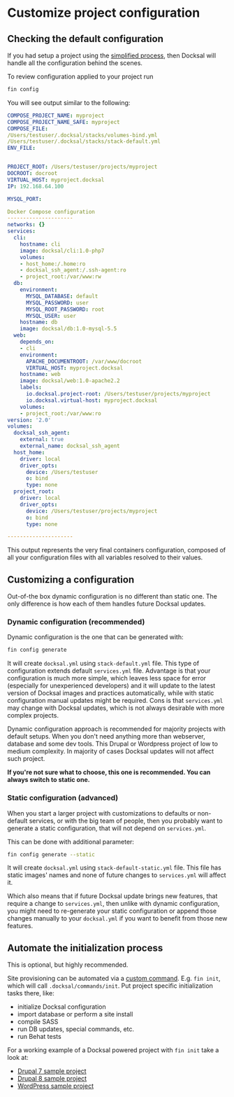 # Customize project configuration

## Checking the default configuration

If you had setup a project using the [simplified process](project-setup.md), then Docksal will handle all the configuration
behind the scenes.

To review configuration applied to your project run

```bash
fin config
```

You will see output similar to the following:

```yml
COMPOSE_PROJECT_NAME: myproject
COMPOSE_PROJECT_NAME_SAFE: myproject
COMPOSE_FILE:
/Users/testuser/.docksal/stacks/volumes-bind.yml
/Users/testuser/.docksal/stacks/stack-default.yml
ENV_FILE:


PROJECT_ROOT: /Users/testuser/projects/myproject
DOCROOT: docroot
VIRTUAL_HOST: myproject.docksal
IP: 192.168.64.100

MYSQL_PORT:

Docker Compose configuration
---------------------
networks: {}
services:
  cli:
    hostname: cli
    image: docksal/cli:1.0-php7
    volumes:
    - host_home:/.home:ro
    - docksal_ssh_agent:/.ssh-agent:ro
    - project_root:/var/www:rw
  db:
    environment:
      MYSQL_DATABASE: default
      MYSQL_PASSWORD: user
      MYSQL_ROOT_PASSWORD: root
      MYSQL_USER: user
    hostname: db
    image: docksal/db:1.0-mysql-5.5
  web:
    depends_on:
    - cli
    environment:
      APACHE_DOCUMENTROOT: /var/www/docroot
      VIRTUAL_HOST: myproject.docksal
    hostname: web
    image: docksal/web:1.0-apache2.2
    labels:
      io.docksal.project-root: /Users/testuser/projects/myproject
      io.docksal.virtual-host: myproject.docksal
    volumes:
    - project_root:/var/www:ro
version: '2.0'
volumes:
  docksal_ssh_agent:
    external: true
    external_name: docksal_ssh_agent
  host_home:
    driver: local
    driver_opts:
      device: /Users/testuser
      o: bind
      type: none
  project_root:
    driver: local
    driver_opts:
      device: /Users/testuser/projects/myproject
      o: bind
      type: none

---------------------
```

This output represents the very final containers configuration, composed of all your configuration files with all variables resolved to their values.

## Customizing a configuration

Out-of-the box dynamic configuration is no different than static one. The only difference is how each of them handles future Docksal updates.

### Dynamic configuration (recommended)

Dynamic configuration is the one that can be generated with:

```bash
fin config generate
```

It will create `docksal.yml` using `stack-default.yml` file. This type of configuration extends default `services.yml` file. Advantage is that your configuration is much more simple, which leaves less space for error (especially for unexperienced developers) and it will update to the latest version of Docksal images and practices automatically, while with static configuration manual updates might be required. Cons is that `services.yml` may change with Docksal updates, which is not always desirable with more complex projects. 

Dynamic configuration approach is recommended for majority projects with default setups. When you don't need anything more than webserver, database and some dev tools. This Drupal or Wordpress project of low to medium complexity. In majority of cases Docksal updates will not affect such project.

**If you're not sure what to choose, this one is recommended. You can always switch to static one.**

### Static configuration (advanced)

When you start a larger project with customizations to defaults or non-default services, or with the big team of people, then you probably want to generate a static configuration, that will not depend on `services.yml`.

This can be done with additional parameter:

```bash
fin config generate --static
```

It will create `docksal.yml` using `stack-default-static.yml` file. This file has static images' names and none of future changes to `services.yml` will affect it. 

Which also means that if future Docksal update brings new features, that require a change to `services.yml`, then unlike with dynamic configuration, you might need to re-generate your static configuration or append those changes manually to your `docksal.yml` if you want to benefit from those new features.

## Automate the initialization process

This is optional, but highly recommended.

Site provisioning can be automated via a [custom command](custom-commands.md).
E.g. `fin init`, which will call `.docksal/commands/init`. Put project specific initialization tasks there, like:

- initialize Docksal configuration
- import database or perform a site install
- compile SASS
- run DB updates, special commands, etc.
- run Behat tests

For a working example of a Docksal powered project with `fin init` take a look at:

- [Drupal 7 sample project](https://github.com/docksal/drupal7)
- [Drupal 8 sample project](https://github.com/docksal/drupal8)
- [WordPress sample project](https://github.com/docksal/wordpress)

